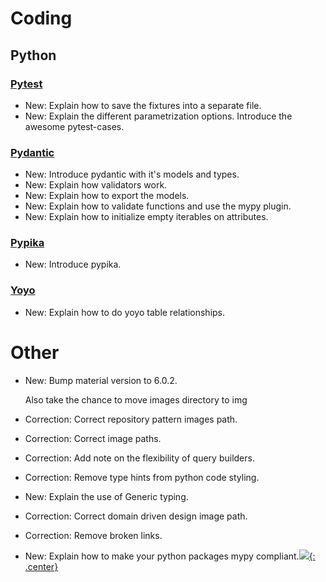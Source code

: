 # Coding

## Python

### [Pytest](pytest.md)

* New: Explain how to save the fixtures into a separate file.
* New: Explain the different parametrization options. Introduce the awesome pytest-cases.

### [Pydantic](pydantic.md)

* New: Introduce pydantic with it's models and types.
* New: Explain how validators work.
* New: Explain how to export the models.
* New: Explain how to validate functions and use the mypy plugin.
* New: Explain how to initialize empty iterables on attributes.

### [Pypika](pypika.md)

* New: Introduce pypika.

### [Yoyo](yoyo.md)

* New: Explain how to do yoyo table relationships.

# Other

* New: Bump material version to 6.0.2.

    Also take the chance to move images directory to img

* Correction: Correct repository pattern images path.
* Correction: Correct image paths.
* Correction: Add note on the flexibility of query builders.
* Correction: Remove type hints from python code styling.
* New: Explain the use of Generic typing.
* Correction: Correct domain driven design image path.
* Correction: Remove broken links.
* New: Explain how to make your python packages mypy compliant.[![](not-by-ai.svg){: .center}](https://notbyai.fyi)

